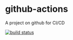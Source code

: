 # github-actions
A project on github for CI/CD

[![build status](https://github.com/nilaybhima/github-actions/workflows/Build/badge.svg)](https://github.com/nilaybhima/github-actions/actions)
